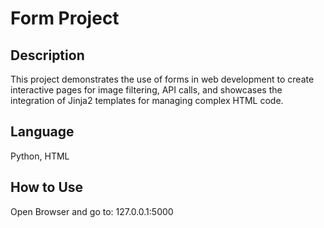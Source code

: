 # Form Project

## Description
This project demonstrates the use of forms in web development to create interactive pages for image filtering, API calls, and showcases the integration of Jinja2 templates for managing complex HTML code.

## Language
Python, HTML

## How to Use
Open Browser and go to: 127.0.0.1:5000